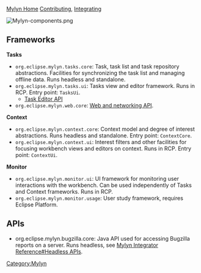[Mylyn Home](http://eclipse.org/mylyn)
[Contributing](Mylyn_Contributor_Reference "wikilink"),
[Integrating](Mylyn_Integrator_Reference "wikilink")

![Mylyn-components.png](Mylyn-components.png "Mylyn-components.png")

## Frameworks

**Tasks**

  - `org.eclipse.mylyn.tasks.core`: Task, task list and task repository
    abstractions. Facilities for synchronizing the task list and
    managing offline data. Runs headless and standalone.
  - `org.eclipse.mylyn.tasks.ui`: Tasks view and editor framework. Runs
    in RCP. Entry point: `TasksUi`.
      - [Task Editor API](Mylyn/Architecture/Task_Editor "wikilink")
  - `org.eclipse.mylyn.web.core`: [Web and networking
    API](Mylyn/Architecture/Web "wikilink").

**Context**

  - `org.eclipse.mylyn.context.core`: Context model and degree of
    interest abstractions. Runs headless and standalone. Entry point:
    `ContextCore`.
  - `org.eclipse.mylyn.context.ui`: Interest filters and other
    facilities for focusing workbench views and editors on context. Runs
    in RCP. Entry point: `ContextUi`.

**Monitor**

  - `org.eclipse.mylyn.monitor.ui`: UI framework for monitoring user
    interactions with the workbench. Can be used independently of Tasks
    and Context frameworks. Runs in RCP.
  - `org.eclipse.mylyn.monitor.usage`: User study framework, requires
    Eclipse Platform.

## APIs

  - org.eclipse.mylyn.bugzilla.core: Java API used for accessing
    Bugzilla reports on a server. Runs headless, see [Mylyn Integrator
    Reference\#Headless
    APIs](Mylyn_Integrator_Reference#Headless_APIs "wikilink").

[Category:Mylyn](Category:Mylyn "wikilink")